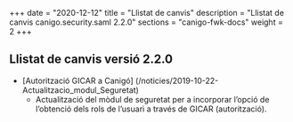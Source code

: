 +++
date        = "2020-12-12"
title       = "Llistat de canvis"
description = "Llistat de canvis canigo.security.saml 2.2.0"
sections    = "canigo-fwk-docs"
weight		= 2
+++

## Llistat de canvis versió 2.2.0
  
- [Autorització GICAR a Canigó] (/noticies/2019-10-22-Actualitzacio_modul_Seguretat)
   - Actualització del mòdul de seguretat per a incorporar l’opció de l’obtenció dels rols de l’usuari a través de GICAR (autorització).
